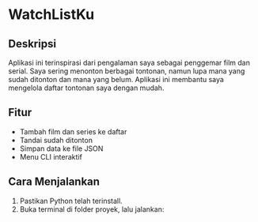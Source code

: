 # WatchListKu

## Deskripsi
Aplikasi ini terinspirasi dari pengalaman saya sebagai penggemar film dan serial. Saya sering menonton berbagai tontonan, namun lupa mana yang sudah ditonton dan mana yang belum. Aplikasi ini membantu saya mengelola daftar tontonan saya dengan mudah.

## Fitur
- Tambah film dan series ke daftar
- Tandai sudah ditonton
- Simpan data ke file JSON
- Menu CLI interaktif

## Cara Menjalankan
1. Pastikan Python telah terinstall.
2. Buka terminal di folder proyek, lalu jalankan:
